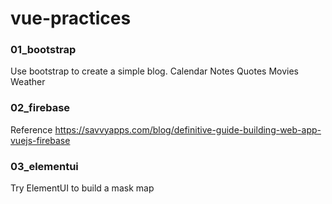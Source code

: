 # vue-practices


### 01_bootstrap

Use bootstrap to create a simple blog.
Calendar
Notes
Quotes
Movies
Weather


### 02_firebase

Reference https://savvyapps.com/blog/definitive-guide-building-web-app-vuejs-firebase


### 03_elementui

Try ElementUI to build a mask map
